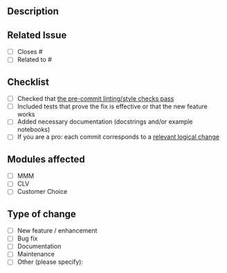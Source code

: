 <!-- !! Thank your for opening a PR !! -->

<!--- Provide a self-contained summary of your changes in the Title above -->
<!--- This is what will be shown in the automatic release notes: https://github.com/pymc-labs/pymc-marketing/releases -->

## Description
<!--- Describe your changes in detail -->

## Related Issue
<!--- It is good practice to first open an issue explaining the bug / new feature that is addressed by this PR -->
<!--- Please type an `x` in one of the boxes below and provide the issue number after the # sign: -->
- [ ] Closes #
- [ ] Related to #

## Checklist
<!--- Make sure you have completed the following steps before submitting your PR -->
<!--- Feel free to type an `x` in all the boxes below to let us know you have completed the steps: -->
- [ ] Checked that [the pre-commit linting/style checks pass](https://docs.pymc.io/en/latest/contributing/python_style.html)
- [ ] Included tests that prove the fix is effective or that the new feature works
- [ ] Added necessary documentation (docstrings and/or example notebooks)
- [ ] If you are a pro: each commit corresponds to a [relevant logical change](https://wiki.openstack.org/wiki/GitCommitMessages#Structural_split_of_changes)
<!--- You may find this guide helpful: https://mainmatter.com/blog/2021/05/26/keeping-a-clean-git-history/ -->

## Modules affected
<!--- Please list the modules that are affected by this PR by typing an `x` in the boxes below: -->
- [ ] MMM
- [ ] CLV
- [ ] Customer Choice
<!--- Additionally, if you are a maintainer or reviewer, please make sure that the appropriate labels are added to this PR -->

## Type of change
<!--- Select one of the categories below by typing an `x` in the box -->
- [ ] New feature / enhancement
- [ ] Bug fix
- [ ] Documentation
- [ ] Maintenance
- [ ] Other (please specify):
<!--- Additionally, if you are a maintainer or reviewer, please make sure that the appropriate labels are added to this PR -->
